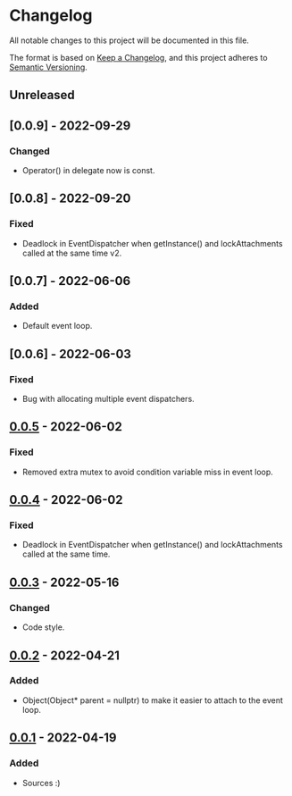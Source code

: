 # Changelog

All notable changes to this project will be documented in this file.

The format is based on [Keep a Changelog](https://keepachangelog.com/en/1.0.0/),
and this project adheres to [Semantic Versioning](https://semver.org/spec/v2.0.0.html).

## Unreleased

## [0.0.9] - 2022-09-29
### Changed
- Operator() in delegate now is const.

## [0.0.8] - 2022-09-20
### Fixed
- Deadlock in EventDispatcher when getInstance() and lockAttachments called at
the same time v2.

## [0.0.7] - 2022-06-06
### Added
- Default event loop.

## [0.0.6] - 2022-06-03
### Fixed
- Bug with allocating multiple event dispatchers.

## [0.0.5] - 2022-06-02
### Fixed
- Removed extra mutex to avoid condition variable miss in event loop.

## [0.0.4] - 2022-06-02
### Fixed
- Deadlock in EventDispatcher when getInstance() and lockAttachments called at 
the same time.

## [0.0.3] - 2022-05-16
### Changed
- Code style.

## [0.0.2] - 2022-04-21
### Added
- Object(Object* parent = nullptr) to make it easier to attach to the event 
loop.

## [0.0.1] - 2022-04-19
### Added
- Sources :)

[0.0.5]: https://github.com/uncellon/utoolbox-core/releases/tag/v0.0.5
[0.0.4]: https://github.com/uncellon/utoolbox-core/releases/tag/v0.0.4
[0.0.3]: https://github.com/uncellon/utoolbox-core/releases/tag/v0.0.3
[0.0.2]: https://github.com/uncellon/utoolbox-core/releases/tag/v0.0.2
[0.0.1]: https://github.com/uncellon/utoolbox-core/releases/tag/v0.0.1